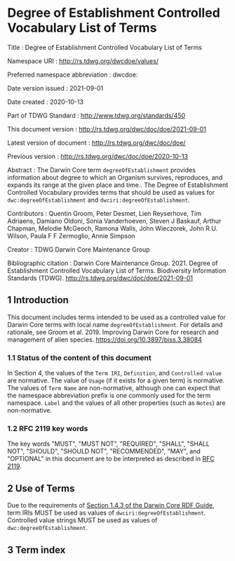 # Degree of Establishment Controlled Vocabulary List of Terms

Title
: Degree of Establishment Controlled Vocabulary List of Terms

Namespace URI
: <http://rs.tdwg.org/dwcdoe/values/>

Preferred namespace abbreviation
: dwcdoe:

Date version issued
: 2021-09-01

Date created
: 2020-10-13

Part of TDWG Standard
: <http://www.tdwg.org/standards/450>

This document version
: <http://rs.tdwg.org/dwc/doc/doe/2021-09-01>

Latest version of document
: <http://rs.tdwg.org/dwc/doc/doe/>

Previous version
: <http://rs.tdwg.org/dwc/doc/doe/2020-10-13>

Abstract
: The Darwin Core term `degreeOfEstablishment` provides information about degree to which an Organism survives, reproduces, and expands its range at the given place and time.. The Degree of Establishment Controlled Vocabulary provides terms that should be used as values for `dwc:degreeOfEstablishment` and `dwciri:degreeOfEstablishment`. 

Contributors
: Quentin Groom, Peter Desmet, Lien Reyserhove, Tim Adriaens, Damiano Oldoni, Sonia Vanderhoeven, Steven J Baskauf, Arthur Chapman, Melodie McGeoch, Ramona Walls, John Wieczorek, John R.U. Wilson, Paula F F Zermoglio, Annie Simpson

Creator
: TDWG Darwin Core Maintenance Group

Bibliographic citation
: Darwin Core Maintenance Group. 2021. Degree of Establishment Controlled Vocabulary List of Terms. Biodiversity Information Standards (TDWG). <http://rs.tdwg.org/dwc/doc/doe/2021-09-01>


## 1 Introduction

This document includes terms intended to be used as a controlled value for Darwin Core terms with local name `degreeOfEstablishment`. For details and rationale, see Groom et al. 2019. Improving Darwin Core for research and management of alien species. <https://doi.org/10.3897/biss.3.38084>

### 1.1 Status of the content of this document

In Section 4, the values of the `Term IRI`, `Definition`, and `Controlled value` are normative. The value of `Usage` (if it exists for a given term) is normative.  The values of `Term Name` are non-normative, although one can expect that the namespace abbreviation prefix is one commonly used for the term namespace.  `Label` and the values of all other properties (such as `Notes`) are non-normative.

### 1.2 RFC 2119 key words
The key words "MUST", "MUST NOT", "REQUIRED", "SHALL", "SHALL NOT", "SHOULD", "SHOULD NOT", "RECOMMENDED", "MAY", and "OPTIONAL" in this document are to be interpreted as described in [RFC 2119](https://tools.ietf.org/html/rfc2119).

## 2 Use of Terms

Due to the requirements of [Section 1.4.3 of the Darwin Core RDF Guide](http://rs.tdwg.org/dwc/terms/guides/rdf/#143-use-of-darwin-core-terms-in-rdf-normative), term IRIs MUST be used as values of `dwciri:degreeOfEstablishment`. Controlled value strings MUST be used as values of `dwc:degreeOfEstablishment`.

## 3 Term index
